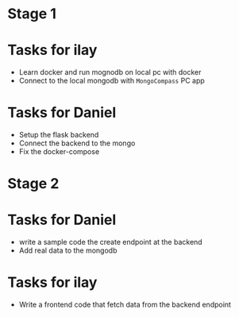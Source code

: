 
# Stage 1

# Tasks for ilay
* Learn docker and run mognodb on local pc with docker
* Connect to the local mongodb with `MongoCompass` PC app

# Tasks for Daniel
* Setup the flask backend
* Connect the backend to the mongo
* Fix the docker-compose


# Stage 2

# Tasks for Daniel
* write a sample code the create endpoint at the backend
* Add real data to the  mongodb

# Tasks for ilay
* Write a frontend code that fetch data from the backend endpoint
